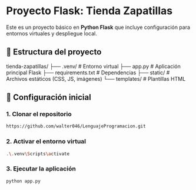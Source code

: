 # **Proyecto Flask: Tienda Zapatillas**  

Este es un proyecto básico en **Python Flask** que incluye configuración para entornos virtuales y despliegue local.  


## **📂 Estructura del proyecto**

tienda-zapatillas/
├── .venv/            # Entorno virtual
├── app.py            # Aplicación principal Flask
├── requirements.txt  # Dependencias
├── static/           # Archivos estáticos (CSS, JS, imágenes)
└── templates/        # Plantillas HTML

## **🚀 Configuración inicial**  

### **1. Clonar el repositorio**
```bash
https://github.com/walter046/LenguajeProgramacion.git
```

### **2. Activar el entorno virtual**
```bash
.\.venv\Scripts\activate
```

### **3. Ejecutar la aplicación**
```bash
python app.py
```
